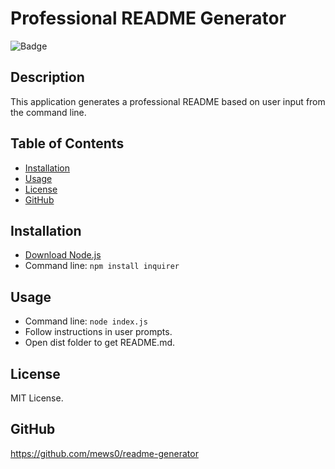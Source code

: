 # Professional README Generator

![Badge](https://img.shields.io/badge/license-MIT-blue)

## Description
This application generates a professional README based on user input from the command line.

## Table of Contents
* [Installation](#installation)
* [Usage](#usage)
* [License](#license)
* [GitHub](#github)

## Installation
* [Download Node.js](https://nodejs.org/en/)
* Command line: `npm install inquirer`

## Usage
* Command line: `node index.js`
* Follow instructions in user prompts.
* Open dist folder to get README.md.

## License
MIT License.

## GitHub
https://github.com/mews0/readme-generator
